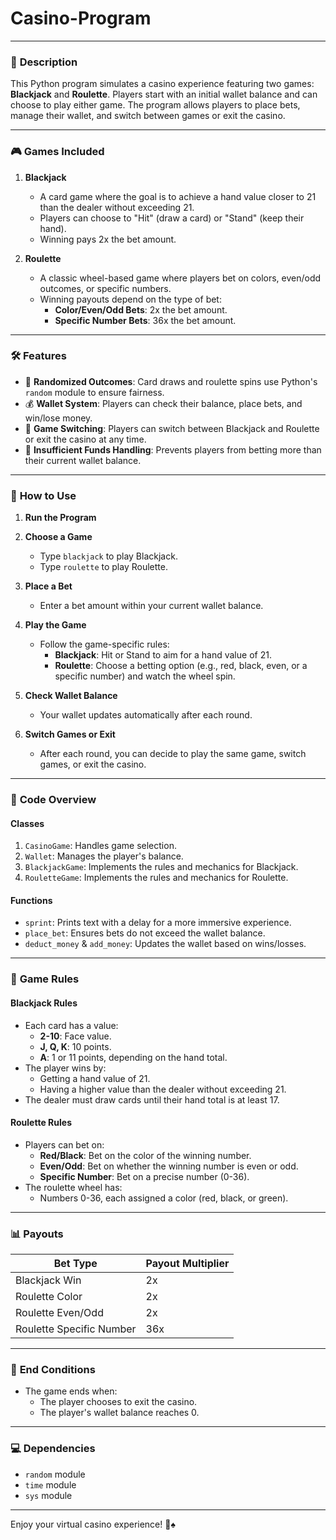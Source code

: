 # Casino-Program

---

### 📖 **Description**

This Python program simulates a casino experience featuring two games: **Blackjack** and **Roulette**. Players start with an initial wallet balance and can choose to play either game. The program allows players to place bets, manage their wallet, and switch between games or exit the casino.

---

### 🎮 **Games Included**

1. **Blackjack**
   - A card game where the goal is to achieve a hand value closer to 21 than the dealer without exceeding 21.
   - Players can choose to "Hit" (draw a card) or "Stand" (keep their hand).
   - Winning pays 2x the bet amount.

2. **Roulette**
   - A classic wheel-based game where players bet on colors, even/odd outcomes, or specific numbers.
   - Winning payouts depend on the type of bet:
     - **Color/Even/Odd Bets**: 2x the bet amount.
     - **Specific Number Bets**: 36x the bet amount.

---

### 🛠️ **Features**

- 🎲 **Randomized Outcomes**: Card draws and roulette spins use Python's `random` module to ensure fairness.
- 💰 **Wallet System**: Players can check their balance, place bets, and win/lose money.
- 🔄 **Game Switching**: Players can switch between Blackjack and Roulette or exit the casino at any time.
- 🚫 **Insufficient Funds Handling**: Prevents players from betting more than their current wallet balance.

---

### 🚀 **How to Use**

1. **Run the Program**  

2. **Choose a Game**  
   - Type `blackjack` to play Blackjack.  
   - Type `roulette` to play Roulette.

3. **Place a Bet**  
   - Enter a bet amount within your current wallet balance.

4. **Play the Game**  
   - Follow the game-specific rules:
     - **Blackjack**: Hit or Stand to aim for a hand value of 21.
     - **Roulette**: Choose a betting option (e.g., red, black, even, or a specific number) and watch the wheel spin.

5. **Check Wallet Balance**  
   - Your wallet updates automatically after each round.

6. **Switch Games or Exit**  
   - After each round, you can decide to play the same game, switch games, or exit the casino.

---

### 🧩 **Code Overview**

#### **Classes**
1. `CasinoGame`: Handles game selection.
2. `Wallet`: Manages the player's balance.
3. `BlackjackGame`: Implements the rules and mechanics for Blackjack.
4. `RouletteGame`: Implements the rules and mechanics for Roulette.

#### **Functions**
- `sprint`: Prints text with a delay for a more immersive experience.
- `place_bet`: Ensures bets do not exceed the wallet balance.
- `deduct_money` & `add_money`: Updates the wallet based on wins/losses.

---

### 🎴 **Game Rules**

#### **Blackjack Rules**
- Each card has a value:
  - **2-10**: Face value.
  - **J, Q, K**: 10 points.
  - **A**: 1 or 11 points, depending on the hand total.
- The player wins by:
  - Getting a hand value of 21.
  - Having a higher value than the dealer without exceeding 21.
- The dealer must draw cards until their hand total is at least 17.

#### **Roulette Rules**
- Players can bet on:
  - **Red/Black**: Bet on the color of the winning number.
  - **Even/Odd**: Bet on whether the winning number is even or odd.
  - **Specific Number**: Bet on a precise number (0-36).
- The roulette wheel has:
  - Numbers 0-36, each assigned a color (red, black, or green).

---

### 📊 **Payouts**

| Bet Type       | Payout Multiplier |
|----------------|-------------------|
| Blackjack Win  | 2x               |
| Roulette Color | 2x               |
| Roulette Even/Odd | 2x             |
| Roulette Specific Number | 36x    |

---

### 🛑 **End Conditions**

- The game ends when:
  - The player chooses to exit the casino.
  - The player's wallet balance reaches 0.

---

### 💻 **Dependencies**
- `random` module
- `time` module
- `sys` module
---

Enjoy your virtual casino experience! 🎰♠️  

